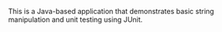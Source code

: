 This is a Java-based application that demonstrates basic string manipulation and unit testing using JUnit.
